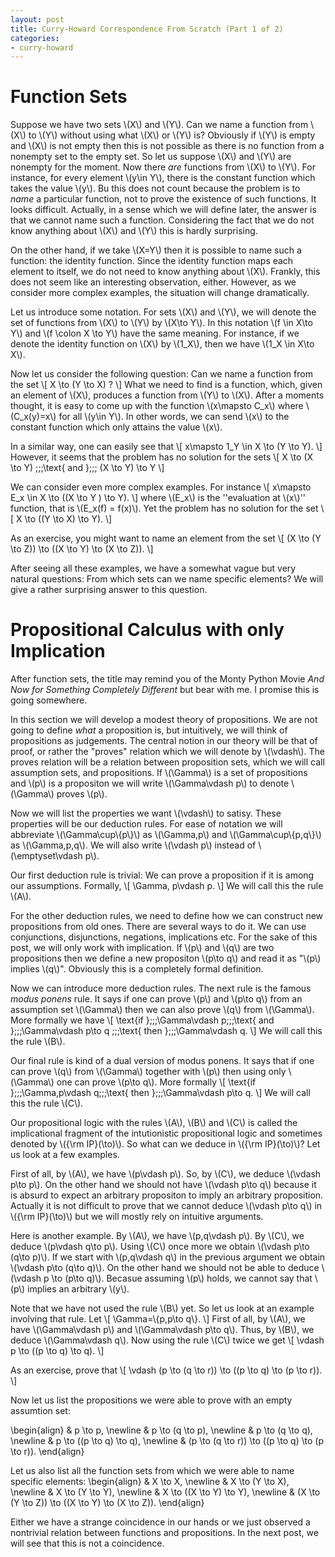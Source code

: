 ```yaml
---
layout: post
title: Curry-Howard Correspondence From Scratch (Part 1 of 2)
categories:
- curry-howard
---
```


# Function Sets

Suppose we have two sets \\(X\\) and \\(Y\\). Can we name a function from \\(X\\) to \\(Y\\) without
using what \\(X\\) or \\(Y\\) is? Obviously if \\(Y\\) is empty and \\(X\\) is not empty then this is not possible
as there is no function from a nonempty set to the empty set. So let us suppose \\(X\\) and \\(Y\\) are nonempty
for the moment. Now there *are* functions from \\(X\\) to \\(Y\\). For instance, for every element \\(y\in Y\\),
there is the constant function which takes the value \\(y\\). Bu this does not count because the problem is to *name* a
particular function, not to prove the existence of such functions. It looks difficult. Actually, in a sense
which we will define later, the answer is that we cannot name such a function. Considering the fact that we do not
know anything about \\(X\\)  and \\(Y\\) this is hardly surprising.

On the other hand, if we take \\(X=Y\\) then it is possible to name such a function: the identity function. Since
the identity function maps each element to itself, we do not need to know anything about \\(X\\). Frankly, this
does not seem like an interesting observation, either. However, as we consider more complex examples, the situation will
change dramatically.

Let us introduce some notation. For sets \\(X\\) and \\(Y\\), we will denote the set of functions from \\(X\\) to \\(Y\\)
by \\(X\to Y\\). In this notation \\(f \in X\to Y\\) and \\(f \colon X \to Y\\) have the same meaning. For instance,
if we denote the identity function on \\(X\\) by \\(1_X\\), then we have \\(1_X \in X\to X\\).

Now let us consider the following question: Can we name a function from the set
\\[
  X \to (Y \to X) ?
\\]
What we need to find is a function, which, given an element of \\(X\\), produces a function from \\(Y\\) to \\(X\\). After
a moments thought, it is easy to come up with the function \\(x\mapsto C_x\\) where \\(C_x(y)=x\\) for all \\(y\in Y\\). In
other words, we can send \\(x\\) to the constant function which only attains the value \\(x\\).

In a similar way, one can easily see that
\\[
  x\mapsto 1_Y \in X \to (Y \to Y).
\\]
However, it seems that the problem has no solution for the sets
\\[
  X \to (X \to Y) \;\;\;\text{ and }\;\;\; (X \to Y) \to Y
\\]

We can consider even more complex examples. For instance
\\[
  x\mapsto E_x \in X \to ((X \to Y ) \to Y).
\\]
where \\(E_x\\) is the ''evaluation at \\(x\\)'' function, that is \\(E_x(f) = f(x)\\).
Yet the problem has no solution for the set
\\[
  X \to ((Y \to X) \to Y).
\\]

As an exercise, you might want to name an element from the set
\\[
  (X \to (Y \to Z)) \to ((X \to Y) \to (X \to Z)).
\\]

After seeing all these examples, we have a somewhat vague but very natural questions:
From which sets can we name specific elements? We will give a rather surprising answer to this question.

# Propositional Calculus with only Implication
After function sets, the title may remind you of the Monty Python Movie *And Now for Something Completely Different*
but bear with me. I promise this is going somewhere.

In this section we will develop a modest theory of propositions. We are not going to define *what* a proposition is,
but intuitively, we will think of propositions as judgements. The central notion in our theory will be that of proof,
or rather the "proves" relation which we will denote by \\(\vdash\\). The proves relation will be a relation
between proposition sets, which we will call assumption sets, and propositions. If \\(\Gamma\\) is a set of
propositions and \\(p\\) is a propositon we will write \\(\Gamma\vdash p\\) to denote \\(\Gamma\\) proves \\(p\\).

Now we will list the properties we want \\(\vdash\\) to satisy. These properties will be our deduction rules. For
ease of notation we will abbreviate \\(\Gamma\cup\\{p\\}\\) as  \\(\Gamma,p\\) and \\(\Gamma\cup\\{p,q\\}\\) as \\(\Gamma,p,q\\).
We will also write \\(\vdash p\\) instead of \\(\emptyset\vdash p\\).

Our first deduction rule is trivial: We can prove a proposition if it is among our assumptions. Formally,
\\[
  \Gamma, p\vdash p.
\\]
We will call this the rule \\(A\\).

For the other deduction rules, we need to define how we can construct new propositions from old ones. There are
several ways to do it. We can use conjunctions, disjunctions, negations, implications etc. For the sake of this post, we
will only work with implication. If \\(p\\) and \\(q\\) are two propositions then we define a new propositon \\(p\to q\\)
and read it as "\\(p\\) implies \\(q\\)". Obviously this is a completely formal definition.

Now we can introduce more deduction rules. The next rule is the famous *modus ponens* rule. It says
if one can prove \\(p\\) and \\(p\to q\\) from an assumption set \\(\Gamma\\) then we can also prove \\(q\\) from \\(\Gamma\\).
More formally we have
\\[
  \text{if }\;\;\;\Gamma\vdash p\;\;\;\text{ and }\;\;\;\Gamma\vdash p\to q
  \;\;\;\text{ then }\;\;\;\Gamma\vdash q.
\\]
We will call this the rule \\(B\\).

Our final rule is kind of a dual version of modus ponens. It says that if one can prove \\(q\\) from \\(\Gamma\\) together
with \\(p\\) then using only \\(\Gamma\\) one can prove \\(p\to q\\). More formally
\\[
  \text{if }\;\;\;\Gamma,p\vdash q\;\;\;\text{ then }\;\;\;\Gamma\vdash p\to q.
\\]
We will call this the rule \\(C\\).

Our propositional logic with the rules \\(A\\), \\(B\\) and \\(C\\) is called the implicational fragment of the intutionistic propositional
logic and sometimes denoted by \\({\rm IP}(\to)\\). So what can we deduce in \\({\rm IP}(\to)\\)? Let us look at a few examples.

First of all, by \\(A\\), we have \\(p\vdash p\\). So, by \\(C\\), we deduce \\(\vdash p\to p\\). On the other hand we should not have
\\(\vdash p\to q\\) because it is absurd to expect an arbitrary propositon to imply an arbitrary proposition. Actually
it is not difficult to prove that we cannot deduce \\(\vdash p\to q\\) in \\({\rm IP}(\to)\\) but we will mostly rely on intuitive arguments.

Here is another example. By \\(A\\), we have \\(p,q\vdash p\\). By \\(C\\), we deduce \\(p\vdash q\to p\\). Using \\(C\\) once more we obtain
\\(\vdash p\to (q\to p)\\). If we start with \\(p,q\vdash q\\) in the previous argument we obtain \\(\vdash p\to (q\to q)\\).
On the other hand we should not be able to deduce \\(\vdash p \to (p\to q)\\). Becasue assuming \\(p\\) holds, we cannot
say that \\(p\\) implies an arbitrary \\(y\\).

Note that we have not used the rule \\(B\\) yet. So let us look at an example involving that rule. Let
\\[
  \Gamma=\\{p,p\to q\\}.
\\]
First of all, by \\(A\\), we have \\(\Gamma\vdash p\\) and \\(\Gamma\vdash p\to q\\). Thus, by \\(B\\), we deduce \\(\Gamma\vdash q\\).
Now using the rule \\(C\\) twice we get
\\[
  \vdash  p \to ((p \to q) \to q).
\\]

As an exercise, prove that
\\[
  \vdash
   (p \to (q \to r)) \to ((p \to q) \to (p \to r)).
\\]

Now let us list the propositions we were able to prove with an empty assumtion set:

\begin{align}
& p \to p, \newline
& p \to (q \to p), \newline
& p \to (q \to q), \newline
& p \to ((p \to q) \to q), \newline
& (p \to (q \to r)) \to ((p \to q) \to (p \to r)).
\end{align}

Let us also list all the function sets from which we were able to name specific elements:
\begin{align}
& X \to X, \newline
& X \to (Y \to X), \newline
& X \to (Y \to Y), \newline
& X \to ((X \to Y) \to Y), \newline
& (X \to (Y \to Z)) \to ((X \to Y) \to (X \to Z)).
\end{align}

Either we have a strange coincidence in our hands or we just observed a nontrivial relation between functions and
propositions. In the next post, we will see that this is not a coincidence.